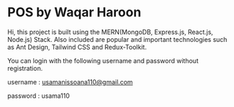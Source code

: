 # POS by Waqar Haroon

Hi, this project is built using the MERN(MongoDB, Express.js, React.js, Node.js) Stack. Also included are popular and important technologies such as Ant Design, Tailwind CSS and Redux-Toolkit.


You can login with the following username and password without registration.

username : usamanissoana110@gmail.com

password : usama110

      
